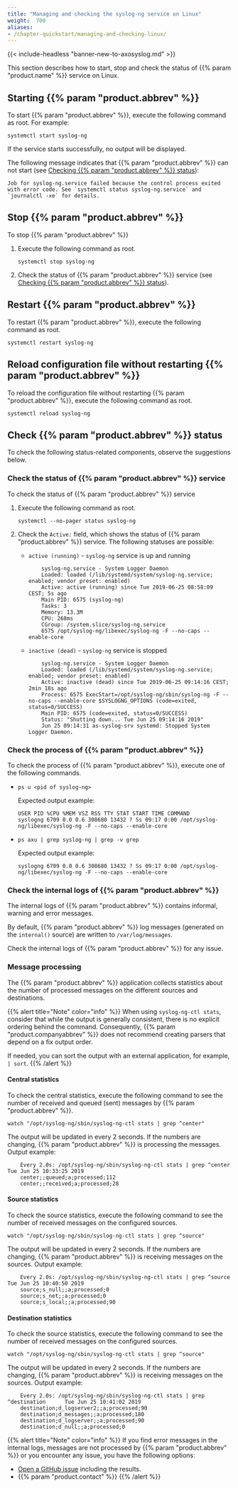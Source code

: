 ```yaml
---
title: "Managing and checking the syslog-ng service on Linux"
weight:  700
aliases:
- /chapter-quickstart/managing-and-checking-linux/
---
```

<!-- DISCLAIMER: This file is based on the syslog-ng Open Source Edition documentation https://github.com/balabit/syslog-ng-ose-guides/commit/2f4a52ee61d1ea9ad27cb4f3168b95408fddfdf2 and is used under the terms of The syslog-ng Open Source Edition Documentation License. The file has been modified by Axoflow. -->
{{< include-headless "banner-new-to-axosyslog.md" >}}

This section describes how to start, stop and check the status of {{% param "product.name" %}} service on Linux.

## Starting {{% param "product.abbrev" %}}

To start {{% param "product.abbrev" %}}, execute the following command as root. For example:

`systemctl start syslog-ng`

If the service starts successfully, no output will be displayed.

The following message indicates that {{% param "product.abbrev" %}} can not start (see [Checking {{% param "product.abbrev" %}} status](#check-syslog-ng-status)):

```shell
Job for syslog-ng.service failed because the control process exited with error code. See `systemctl status syslog-ng.service` and `journalctl -xe` for details.
```

## Stop {{% param "product.abbrev" %}}

To stop {{% param "product.abbrev" %}}

1. Execute the following command as root.

    `systemctl stop syslog-ng`

1. Check the status of {{% param "product.abbrev" %}} service (see [Checking {{% param "product.abbrev" %}} status](#check-syslog-ng-status)).

## Restart {{% param "product.abbrev" %}}

To restart {{% param "product.abbrev" %}}, execute the following command as root.

`systemctl restart syslog-ng`

## Reload configuration file without restarting {{% param "product.abbrev" %}}

To reload the configuration file without restarting {{% param "product.abbrev" %}}, execute the following command as root.

`systemctl reload syslog-ng`

## Check {{% param "product.abbrev" %}} status

To check the following status-related components, observe the suggestions below.

### Check the status of {{% param "product.abbrev" %}} service

To check the status of {{% param "product.abbrev" %}} service

1.  Execute the following command as root.

    `systemctl --no-pager status syslog-ng`

2.  Check the `Active:` field, which shows the status of {{% param "product.abbrev" %}} service. The following statuses are possible:
    
    - `active (running)` - `syslog-ng` service is up and running

        ```shell
            syslog-ng.service - System Logger Daemon
            Loaded: loaded (/lib/systemd/system/syslog-ng.service; enabled; vendor preset: enabled)
            Active: active (running) since Tue 2019-06-25 08:58:09 CEST; 5s ago
            Main PID: 6575 (syslog-ng)
            Tasks: 3
            Memory: 13.3M
            CPU: 268ms
            CGroup: /system.slice/syslog-ng.service
            6575 /opt/syslog-ng/libexec/syslog-ng -F --no-caps --enable-core
        ```

    - `inactive (dead)` - `syslog-ng` service is stopped

        ```shell
            syslog-ng.service - System Logger Daemon
            Loaded: loaded (/lib/systemd/system/syslog-ng.service; enabled; vendor preset: enabled)
            Active: inactive (dead) since Tue 2019-06-25 09:14:16 CEST; 2min 18s ago
            Process: 6575 ExecStart=/opt/syslog-ng/sbin/syslog-ng -F --no-caps --enable-core $SYSLOGNG_OPTIONS (code=exited, status=0/SUCCESS)
            Main PID: 6575 (code=exited, status=0/SUCCESS)
            Status: "Shutting down... Tue Jun 25 09:14:16 2019"
            Jun 25 09:14:31 as-syslog-srv systemd: Stopped System Logger Daemon.
        ```

### Check the process of {{% param "product.abbrev" %}}

To check the process of {{% param "product.abbrev" %}}, execute one of the following commands.

- `ps u <pid of syslog-ng>`

    Expected output example:

    ```shell
    USER PID %CPU %MEM VSZ RSS TTY STAT START TIME COMMAND
    syslogng 6709 0.0 0.6 308680 13432 ? Ss 09:17 0:00 /opt/syslog-ng/libexec/syslog-ng -F --no-caps --enable-core
    ```

- `ps axu | grep syslog-ng | grep -v grep`

    Expected output example:

    ```shell
    syslogng 6709 0.0 0.6 308680 13432 ? Ss 09:17 0:00 /opt/syslog-ng/libexec/syslog-ng -F --no-caps --enable-core
    ```

### Check the internal logs of {{% param "product.abbrev" %}}

The internal logs of {{% param "product.abbrev" %}} contains informal, warning and error messages.

By default, {{% param "product.abbrev" %}} log messages (generated on the `internal()` source) are written to `/var/log/messages`.

Check the internal logs of {{% param "product.abbrev" %}} for any issue.

<span id="stats"></span>

### Message processing

The {{% param "product.abbrev" %}} application collects statistics about the number of processed messages on the different sources and destinations.

{{% alert title="Note" color="info" %}}
When using `syslog-ng-ctl stats`, consider that while the output is generally consistent, there is no explicit ordering behind the command. Consequently, {{% param "product.companyabbrev" %}} does not recommend creating parsers that depend on a fix output order.

If needed, you can sort the output with an external application, for example, `| sort`.
{{% /alert %}}

#### Central statistics

To check the central statistics, execute the following command to see the number of received and queued (sent) messages by {{% param "product.abbrev" %}}.

`watch "/opt/syslog-ng/sbin/syslog-ng-ctl stats | grep ^center"`

The output will be updated in every 2 seconds. If the numbers are changing, {{% param "product.abbrev" %}} is processing the messages. Output example:

```shell
    Every 2.0s: /opt/syslog-ng/sbin/syslog-ng-ctl stats | grep ^center       Tue Jun 25 10:33:25 2019
    center;;queued;a;processed;112
    center;;received;a;processed;28
```

#### Source statistics

To check the source statistics, execute the following command to see the number of received messages on the configured sources.

`watch "/opt/syslog-ng/sbin/syslog-ng-ctl stats | grep ^source"`

The output will be updated in every 2 seconds. If the numbers are changing, {{% param "product.abbrev" %}} is receiving messages on the sources. Output example:

```shell
    Every 2.0s: /opt/syslog-ng/sbin/syslog-ng-ctl stats | grep ^source      Tue Jun 25 10:40:50 2019
    source;s_null;;a;processed;0
    source;s_net;;a;processed;0
    source;s_local;;a;processed;90
```

#### Destination statistics

To check the source statistics, execute the following command to see the number of received messages on the configured sources.

`watch "/opt/syslog-ng/sbin/syslog-ng-ctl stats | grep ^source"`

The output will be updated in every 2 seconds. If the numbers are changing, {{% param "product.abbrev" %}} is receiving messages on the sources. Output example:

```shell
    Every 2.0s: /opt/syslog-ng/sbin/syslog-ng-ctl stats | grep ^destination      Tue Jun 25 10:41:02 2019
    destination;d_logserver2;;a;processed;90
    destination;d_messages;;a;processed;180
    destination;d_logserver;;a;processed;90
    destination;d_null;;a;processed;0
```

{{% alert title="Note" color="info" %}}
If you find error messages in the internal logs, messages are not processed by {{% param "product.abbrev" %}} or you encounter any issue, you have the following options:

- [Open a GitHub issue](https://github.com/axoflow/axosyslog/issues) including the results.
- {{% param "product.contact" %}}
{{% /alert %}}
